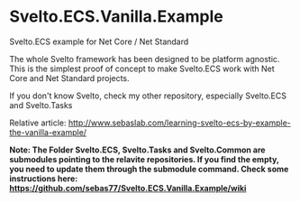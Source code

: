 # Svelto.ECS.Vanilla.Example
Svelto.ECS example for Net Core / Net Standard

The whole Svelto framework has been designed to be platform agnostic. This is the simplest proof of concept to make Svelto.ECS work with Net Core and Net Standard projects.

If you don't know Svelto, check my other repository, especially Svelto.ECS and Svelto.Tasks

Relative article: http://www.sebaslab.com/learning-svelto-ecs-by-example-the-vanilla-example/

**Note: The Folder Svelto.ECS, Svelto.Tasks and Svelto.Common are submodules pointing to the relavite repositories. If you find the empty, you need to update them through the submodule command. Check some instructions here: https://github.com/sebas77/Svelto.ECS.Vanilla.Example/wiki**
